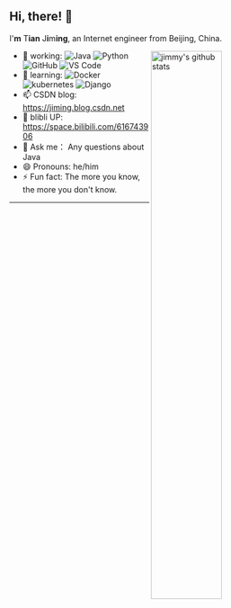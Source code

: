 <!--
**IamJiming/IamJiming** is a ✨ _special_ ✨ repository because its `README.md` (this file) appears on your GitHub profile.

Here are some ideas to get you started:

- 🔭 I’m currently working on ... Java/SpringBoot/SpringCloud/Dubbo/GitHub, and some Python/JavaScript
- 🌱 I’m currently learning ... 
- 👯 I’m looking to collaborate on ...
- 🤔 I’m looking for help with ...
- 💬 Ask me about ...
- 📫 How to reach me: ...
- 😄 Pronouns: he/him
- ⚡ Fun fact: The more you know, the more you don't know.
-->

## Hi, there! 👋

I'**m** T**ian** J**i**m**ing**, an Internet engineer from Beijing, China.

<img align="right" alt="jimmy's github stats" width="50%" src="https://github-readme-stats.vercel.app/api?username=IamJiming&show_icons=true">

- 🔭 working: 
            ![Java](https://img.shields.io/badge/-Java-red?style=plastic&logo=Java)
            ![Python](https://img.shields.io/badge/-Python-8fcfd1?style=plastic&logo=Python)
            ![GitHub](https://img.shields.io/badge/-GitHub-black?style=plastic&logo=github)
            ![VS Code](https://img.shields.io/badge/-VS%20Code-007ACC?style=plastic&logo=visual-studio-code)
- 🌱 learning:
            ![Docker](https://img.shields.io/badge/-Docker-9cf?style=plastic&logo=Docker)
            ![kubernetes](https://img.shields.io/badge/-kubernetes-green?style=plastic&logo=kubernetes)
            ![Django](https://img.shields.io/badge/-Django-orange?style=plastic&logo=Django)
- 📫 CSDN blog: 
            https://jiming.blog.csdn.net
- 👯 blibli UP: 
            https://space.bilibili.com/616743906
- 💬 Ask me：
            Any questions about Java
- 😄 Pronouns: 
            he/him
- ⚡ Fun fact: 
            The more you know, the more you don't know.
---
